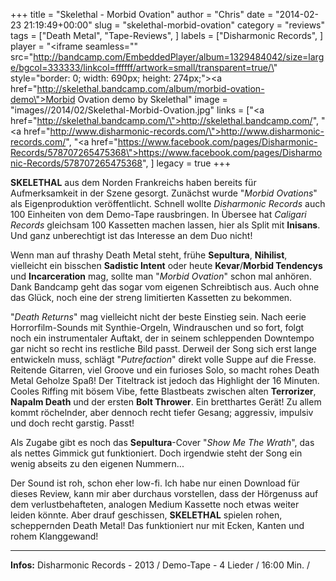 +++
title = "Skelethal - Morbid Ovation"
author = "Chris"
date = "2014-02-23 21:19:49+00:00"
slug = "skelethal-morbid-ovation"
category = "reviews"
tags = ["Death Metal", "Tape-Reviews", ]
labels = ["Disharmonic Records", ]
player = "<iframe seamless=\"\" src=\"http://bandcamp.com/EmbeddedPlayer/album=1329484042/size=large/bgcol=333333/linkcol=ffffff/artwork=small/transparent=true/\" style=\"border: 0; width: 690px; height: 274px;\"><a href=\"http://skelethal.bandcamp.com/album/morbid-ovation-demo\">Morbid Ovation demo by Skelethal</a></iframe>"
image = "images//2014/02/Skelethal-Morbid-Ovation.jpg"
links = ["<a href=\"http://skelethal.bandcamp.com/\">http://skelethal.bandcamp.com/</a>", "<a href=\"http://www.disharmonic-records.com/\">http://www.disharmonic-records.com/</a>", "<a href=\"https://www.facebook.com/pages/Disharmonic-Records/578707265475368\">https://www.facebook.com/pages/Disharmonic-Records/578707265475368</a>", ]
legacy = true
+++

**SKELETHAL** aus dem Norden Frankreichs haben bereits für Aufmerksamkeit in der Szene gesorgt. Zunächst wurde "_Morbid Ovations_" als Eigenproduktion veröffentlicht. Schnell wollte _Disharmonic Records_ auch 100 Einheiten von dem Demo-Tape rausbringen. In Übersee hat _Caligari Records_ gleichsam 100 Kassetten machen lassen, hier als Split mit **Inisans**. Und ganz unberechtigt ist das Interesse an dem Duo nicht!

Wenn man auf thrashy Death Metal steht, frühe **Sepultura**, **Nihilist**, vielleicht ein bisschen **Sadistic Intent** oder heute **Kevar**/**Morbid Tendencys** und **Incarceration** mag,  sollte man "_Morbid Ovation_" schon mal anhören. Dank Bandcamp geht das sogar vom eigenen Schreibtisch aus. Auch ohne das Glück, noch eine der streng limitierten Kassetten zu bekommen.

"_Death Returns_" mag vielleicht nicht der beste Einstieg sein. Nach eerie Horrorfilm-Sounds mit Synthie-Orgeln, Windrauschen und so fort, folgt noch ein instrumentaler Auftakt, der in seinem schleppenden Downtempo gar nicht so recht ins restliche Bild passt. Derweil der Song sich erst lange entwickeln muss, schlägt "_Putrefaction_" direkt volle Suppe auf die Fresse. Reitende Gitarren, viel Groove und ein furioses Solo, so macht rohes Death Metal Geholze Spaß!
Der Titeltrack ist jedoch das Highlight der 16 Minuten. Cooles Riffing mit bösem Vibe, fette Blastbeats zwischen alten **Terrorizer**, **Napalm Death** und der ersten **Bolt Thrower**. Ein bretthartes Gerät!
Zu allem kommt röchelnder, aber dennoch recht tiefer Gesang; aggressiv, impulsiv und doch recht garstig. Passt!

Als Zugabe gibt es noch das **Sepultura**-Cover "_Show Me The Wrath_", das als nettes Gimmick gut funktioniert. Doch irgendwie steht der Song ein wenig abseits zu den eigenen Nummern...

Der Sound ist roh, schon eher low-fi. Ich habe nur einen Download für dieses Review, kann mir aber durchaus vorstellen, dass der Hörgenuss auf dem verlustbehafteten, analogen Medium Kassette noch etwas weiter leiden könnte. Aber drauf geschissen, **SKELETHAL** spielen rohen, scheppernden Death Metal! Das funktioniert nur mit Ecken, Kanten und rohem Klanggewand!





---
**Infos:**
Disharmonic Records - 2013 / 
Demo-Tape - 4 Lieder / 16:00 Min. / 
